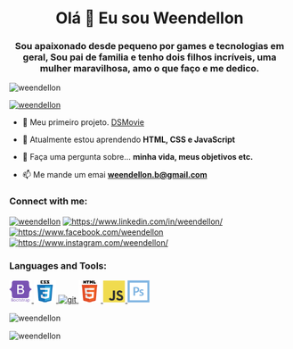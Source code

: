 <h1 align="center">Olá 👋 Eu sou Weendellon</h1>
<h3 align="center">Sou apaixonado desde pequeno por games e tecnologias em geral, Sou pai de familia e tenho dois filhos incríveis, uma mulher maravilhosa, amo o que faço e me dedico.</h3>

<p align="left"> <img src="https://komarev.com/ghpvc/?username=weendellon&label=Profile%20views&color=0e75b6&style=flat" alt="weendellon" /> </p>

<p align="left"> <a href="https://twitter.com/weendellon" target="blank"><img src="https://img.shields.io/twitter/follow/weendellon?logo=twitter&style=for-the-badge" alt="weendellon" /></a> </p>

- 🔭 Meu primeiro projeto. [DSMovie](https://github.com/Weendellon/dsmovie)

- 🌱 Atualmente estou aprendendo **HTML, CSS e JavaScript**

- 💬 Faça uma pergunta sobre... **minha vida, meus objetivos etc.**

- 📫 Me mande um emai **weendellon.b@gmail.com**

<h3 align="left">Connect with me:</h3>
<p align="left">
<a href="https://twitter.com/weendellon" target="blank"><img align="center" src="https://raw.githubusercontent.com/rahuldkjain/github-profile-readme-generator/master/src/images/icons/Social/twitter.svg" alt="weendellon" height="30" width="40" /></a>
<a href="https://www.linkedin.com/in/weendellon/" target="blank"><img align="center" src="https://raw.githubusercontent.com/rahuldkjain/github-profile-readme-generator/master/src/images/icons/Social/linked-in-alt.svg" alt="https://www.linkedin.com/in/weendellon/" height="30" width="40" /></a>
<a href="https://www.facebook.com/weendellon" target="blank"><img align="center" src="https://raw.githubusercontent.com/rahuldkjain/github-profile-readme-generator/master/src/images/icons/Social/facebook.svg" alt="https://www.facebook.com/weendellon" height="30" width="40" /></a>
<a href="https://www.instagram.com/weendellon/" target="blank"><img align="center" src="https://raw.githubusercontent.com/rahuldkjain/github-profile-readme-generator/master/src/images/icons/Social/instagram.svg" alt="https://www.instagram.com/weendellon/" height="30" width="40" /></a>
</p>

<h3 align="left">Languages and Tools:</h3>
<p align="left"> <a href="https://getbootstrap.com" target="_blank" rel="noreferrer"> <img src="https://raw.githubusercontent.com/devicons/devicon/master/icons/bootstrap/bootstrap-plain-wordmark.svg" alt="bootstrap" width="40" height="40"/> </a> <a href="https://www.w3schools.com/css/" target="_blank" rel="noreferrer"> <img src="https://raw.githubusercontent.com/devicons/devicon/master/icons/css3/css3-original-wordmark.svg" alt="css3" width="40" height="40"/> </a> <a href="https://git-scm.com/" target="_blank" rel="noreferrer"> <img src="https://www.vectorlogo.zone/logos/git-scm/git-scm-icon.svg" alt="git" width="40" height="40"/> </a> <a href="https://www.w3.org/html/" target="_blank" rel="noreferrer"> <img src="https://raw.githubusercontent.com/devicons/devicon/master/icons/html5/html5-original-wordmark.svg" alt="html5" width="40" height="40"/> </a> <a href="https://developer.mozilla.org/en-US/docs/Web/JavaScript" target="_blank" rel="noreferrer"> <img src="https://raw.githubusercontent.com/devicons/devicon/master/icons/javascript/javascript-original.svg" alt="javascript" width="40" height="40"/> </a> <a href="https://www.photoshop.com/en" target="_blank" rel="noreferrer"> <img src="https://raw.githubusercontent.com/devicons/devicon/master/icons/photoshop/photoshop-line.svg" alt="photoshop" width="40" height="40"/> </a> </p>

<p><img align="center" src="https://github-readme-stats.vercel.app/api/top-langs?username=weendellon&show_icons=true&locale=en&layout=compact" alt="weendellon" /></p>

<p><img align="center" src="https://github-readme-streak-stats.herokuapp.com/?user=weendellon&" alt="weendellon" /></p>

